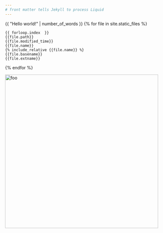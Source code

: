 ```yaml
---
# front matter tells Jekyll to process Liquid
---
```

{{ "Hello world!" | number_of_words }}
{% for file in site.static_files %}

    {{ forloop.index  }}
    {{file.path}} 
    {{file.modified_time}} 
    {{file.name}} 
    {% include_relative {{file.name}} %}
    {{file.basename}}
    {{file.extname}}
    
{% endfor %}

<image src="images/foo.jpg" alt="foo" width="500">
